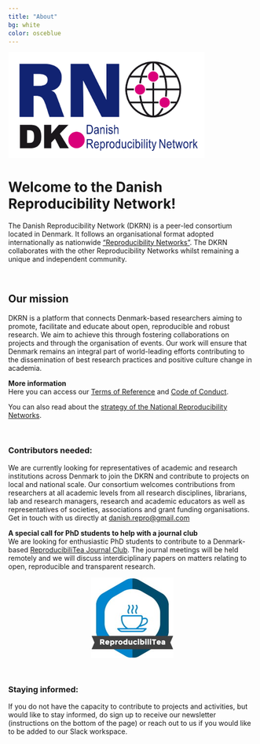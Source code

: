```yaml
---
title: "About"
bg: white
color: osceblue
---
```


<img src="img/DKRN_logo.png" style="max-width:400px">

# **Welcome to the Danish Reproducibility Network!**

The Danish Reproducibility Network (DKRN) is a peer-led consortium located in Denmark. It follows an organisational format adopted internationally as nationwide [“Reproducibility Networks”](https://www.ukrn.org/international-networks/). The DKRN collaborates with the other Reproducibility Networks whilst remaining a unique and independent community. 

<br>   
  
## **Our mission**

DKRN is a platform that connects Denmark-based researchers aiming to promote, facilitate and educate about open, reproducible and robust research. We aim to achieve this through fostering collaborations on projects and through the organisation of events. Our work will ensure that Denmark remains an integral part of world-leading efforts contributing to the dissemination of best research practices and positive culture change in academia.  
  
**More information**  
Here you can access our [Terms of Reference](https://drive.google.com/file/d/1el5NEov6rMj2osI4BVqTGYomihytaIkt/view?usp=sharing) and [Code of Conduct]( https://drive.google.com/file/d/1xzJkMTDthqXga3JKyOsQ8uRjTZtAWJh6/view?usp=sharing). 

You can also read about the [strategy of the National Reproducibility Networks](https://osf.io/aq5je). 
  
 <br>   
    
### **Contributors needed:**  
  
We are currently looking for representatives of academic and research institutions across Denmark to join the DKRN and contribute to projects on local and national scale. Our consortium welcomes contributions from researchers at all academic levels from all research disciplines, librarians, lab and research managers, research and academic educators as well as representatives of societies, associations and grant funding organisations. Get in touch with us directly at danish.repro@gmail.com   
  
**A special call for PhD students to help with a journal club**  
We are looking for enthusiastic PhD students to contribute to a Denmark-based [ReproducibiliTea Journal Club](https://reproducibilitea.org/). The journal meetings will be held remotely and we will discuss interdiciplinary papers on matters relating to open, reproducible and transparent research.  
  
<p align="center">
<img src="img/reproducibiliTea_logo.jpg" align="center">
</p>  
  
<br>  
  
### **Staying informed:**  
If you do not have the capacity to contribute to projects and activities, but would like to stay informed, do sign up to receive our newsletter (instructions on the bottom of the page) or reach out to us if you would like to be added to our Slack workspace. 

